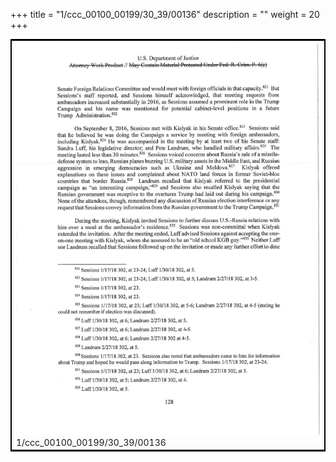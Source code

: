 +++
title = "1/ccc_00100_00199/30_39/00136"
description = ""
weight = 20
+++

<table style="border:2px solid black;max-width:800px;max-height:800px;" 
><tr><td>
<img class="center-fit-jpg"
src="/jpg_/jpg_mueller_report_searchable_136.jpg">
1/ccc_00100_00199/30_39/00136
</img></td></tr></table>
